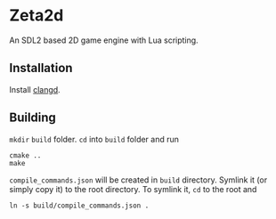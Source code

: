 # Zeta2d

An SDL2 based 2D game engine with Lua scripting.

## Installation

Install [clangd](https://clangd.llvm.org/installation.html).

## Building

`mkdir` `build` folder. `cd` into `build` folder and run

```
cmake ..
make
```

`compile_commands.json` will be created in `build` directory. Symlink it (or simply copy it) to the root directory. To symlink it, `cd` to the root and

```
ln -s build/compile_commands.json .
```
